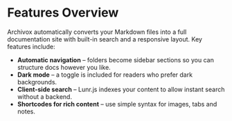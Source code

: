 # Features Overview

Archivox automatically converts your Markdown files into a full documentation site with built-in search and a responsive layout. Key features include:

* **Automatic navigation** – folders become sidebar sections so you can structure docs however you like.
* **Dark mode** – a toggle is included for readers who prefer dark backgrounds.
* **Client-side search** – Lunr.js indexes your content to allow instant search without a backend.
* **Shortcodes for rich content** – use simple syntax for images, tabs and notes.
